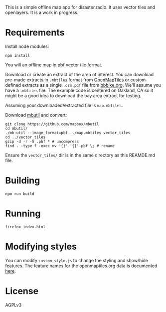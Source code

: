 
This is a simple offline map app for disaster.radio. It uses vector tiles and openlayers. It is a work in progress.

# Requirements

Install node modules:

```
npm install
```

You will an offline map in pbf vector tile format.

Download or create an extract of the area of interest. You can download pre-made extracts in `.mbtiles` format from [OpenMapTiles](https://openmaptiles.com/downloads/planet/) or custom-defined extracts as a single `.osm.pdf` file from [bbbike.org](https://extract.bbbike.org/). We'll assume you have a `.mbtiles` file. The example code is centered on Oakland, CA so it might be a good idea to download the bay area extract for testing.

Assuming your downloaded/extracted file is `map.mbtiles`.

Download [mbutil](https://github.com/mapbox/mbutil) and convert:

```
git clone https://github.com/mapbox/mbutil
cd mbutil/
./mb-util --image_format=pbf ../map.mbtiles vector_tiles
cd ../vector_tiles
gzip -d -r -S .pbf * # uncompress
find . -type f -exec mv '{}' '{}'.pbf \; # rename
```

Ensure the `vector_tiles/` dir is in the same directory as this REAMDE.md file.

# Building

```
npm run build
```

# Running

```
firefox index.html
```

# Modifying styles

You can modify `custom_style.js` to change the styling and show/hide features. The feature names for the openmaptiles.org data is documented [here](https://openmaptiles.org/schema/).

# License

AGPLv3